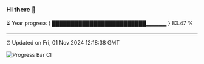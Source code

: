 ### Hi there 👋

⏳ Year progress { █████████████████████████▁▁▁▁▁ } 83.47 %

---

⏰ Updated on Fri, 01 Nov 2024 12:18:38 GMT

![Progress Bar CI](https://github.com/Shyam-Makwana/GitHub-Actions-Demo/workflows/Progress%20Bar%20CI/badge.svg)
